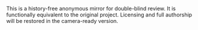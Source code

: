 This is a history-free anonymous mirror for double-blind review.
It is functionally equivalent to the original project. Licensing and full
authorship will be restored in the camera-ready version.
